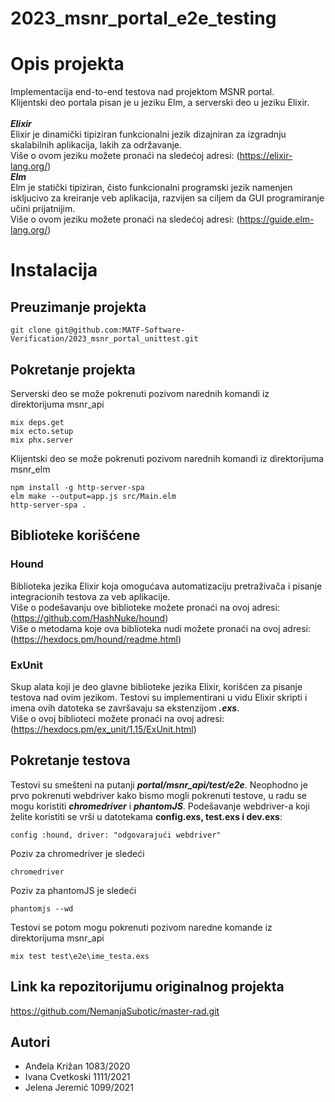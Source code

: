 # 2023_msnr_portal_e2e_testing
# Opis projekta
Implementacija end-to-end testova nad projektom MSNR portal. <br />
Klijentski deo portala pisan je u jeziku Elm, a serverski deo u jeziku Elixir.<br /><br />
***Elixir***<br />
Elixir je dinamički tipiziran funkcionalni jezik dizajniran za
izgradnju skalabilnih aplikacija, lakih za održavanje. <br /> Više o ovom jeziku možete pronaći na sledećoj adresi:
(https://elixir-lang.org/)<br />
***Elm***<br />
Elm je statički tipiziran, čisto funkcionalni programski jezik namenjen iskljucivo za kreiranje veb aplikacija, razvijen sa ciljem da GUI programiranje učini prijatnijim.<br />
Više o ovom jeziku možete pronaći na sledećoj adresi: (https://guide.elm-lang.org/)
# Instalacija
## Preuzimanje projekta
```git clone git@github.com:MATF-Software-Verification/2023_msnr_portal_unittest.git```
## Pokretanje projekta
Serverski deo se može pokrenuti pozivom narednih komandi iz direktorijuma msnr_api
```
mix deps.get
mix ecto.setup
mix phx.server
```
Klijentski deo se može pokrenuti pozivom narednih komandi iz direktorijuma msnr_elm
```
npm install -g http-server-spa
elm make --output=app.js src/Main.elm
http-server-spa .
```
## Biblioteke korišćene
### Hound
Biblioteka jezika Elixir koja omogućava automatizaciju pretraživača i pisanje integracionih testova za veb aplikacije.<br />
Više o podešavanju ove biblioteke možete pronaći na ovoj adresi: (https://github.com/HashNuke/hound)<br />
Više o metodama koje ova biblioteka nudi možete pronaći na ovoj adresi: (https://hexdocs.pm/hound/readme.html)
### ExUnit
Skup alata koji je deo glavne biblioteke jezika Elixir, korišćen za pisanje testova nad ovim jezikom. Testovi su implementirani u vidu Elixir skripti i imena ovih datoteka se
završavaju sa ekstenzijom ***.exs***.<br />
Više o ovoj biblioteci možete pronaći na ovoj adresi: (https://hexdocs.pm/ex_unit/1.15/ExUnit.html)
## Pokretanje testova
Testovi su smešteni na putanji ***portal/msnr_api/test/e2e***.
Neophodno je prvo pokrenuti webdriver kako bismo mogli pokrenuti testove, u radu se mogu koristiti ***chromedriver*** i ***phantomJS***. Podešavanje webdriver-a koji želite koristiti se vrši u 
datotekama **config.exs, test.exs i dev.exs**:
```
config :hound, driver: "odgovarajući webdriver"
```
Poziv za chromedriver je sledeći
```
chromedriver
```
Poziv za phantomJS je sledeći
```
phantomjs --wd
```
Testovi se potom mogu pokrenuti pozivom naredne komande iz direktorijuma msnr_api
```
mix test test\e2e\ime_testa.exs
```
## Link ka repozitorijumu originalnog projekta
https://github.com/NemanjaSubotic/master-rad.git
## Autori
- Anđela Križan 1083/2020
- Ivana Cvetkoski 1111/2021
- Jelena Jeremić 1099/2021

